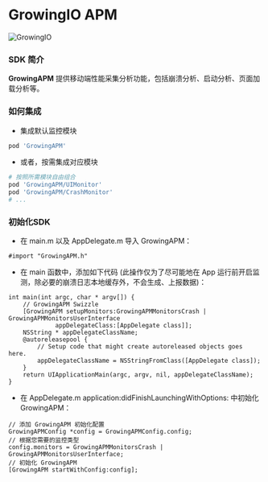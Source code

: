 GrowingIO APM
======
![GrowingIO](https://www.growingio.com/vassets/images/home_v3/gio-logo-primary.svg) 

### SDK 简介

**GrowingAPM** 提供移动端性能采集分析功能，包括崩溃分析、启动分析、页面加载分析等。

### 如何集成

- 集成默认监控模块

```ruby
pod 'GrowingAPM'
```

- 或者，按需集成对应模块

```ruby
# 按照所需模块自由组合
pod 'GrowingAPM/UIMonitor'
pod 'GrowingAPM/CrashMonitor'
# ...
```

### 初始化SDK

- 在 main.m 以及 AppDelegate.m 导入 GrowingAPM：

```objc
#import "GrowingAPM.h"
```

- 在 main 函数中，添加如下代码 (此操作仅为了尽可能地在 App 运行前开启监测，除必要的崩溃日志本地缓存外，不会生成、上报数据)：

```objc
int main(int argc, char * argv[]) {
    // GrowingAPM Swizzle
    [GrowingAPM setupMonitors:GrowingAPMMonitorsCrash | GrowingAPMMonitorsUserInterface
             appDelegateClass:[AppDelegate class]];
    NSString * appDelegateClassName;
    @autoreleasepool {
        // Setup code that might create autoreleased objects goes here.
        appDelegateClassName = NSStringFromClass([AppDelegate class]);
    }
    return UIApplicationMain(argc, argv, nil, appDelegateClassName);
}
```

- 在 AppDelegate.m application:didFinishLaunchingWithOptions: 中初始化 GrowingAPM：

```objc
// 添加 GrowingAPM 初始化配置
GrowingAPMConfig *config = GrowingAPMConfig.config;
// 根据您需要的监控类型
config.monitors = GrowingAPMMonitorsCrash | GrowingAPMMonitorsUserInterface;
// 初始化 GrowingAPM
[GrowingAPM startWithConfig:config];
```

